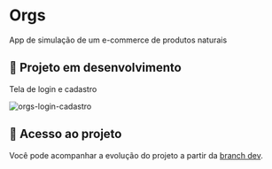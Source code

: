 # Orgs

App de simulação de um e-commerce de produtos naturais

## 🧪 Projeto em desenvolvimento

Tela de login e cadastro

![orgs-login-cadastro](https://user-images.githubusercontent.com/8989346/143096079-721d6baf-b0e0-475c-9bdd-820351403b52.gif)


## 📁 Acesso ao projeto

Você pode acompanhar a evolução do projeto a partir da [branch dev](https://github.com/alexfelipe/orgs-room-2/tree/dev). 

<!-- 

## 🔨 Funcionalidades do projeto

A partir do Orgs você pode cadastrar, alterar, remover e listar produtos.

Se possível, apresente um exemplo visual do projeto, seja gif, imagens ou vídeo, abaixo segue um exemplo:

![](https://github.com/alura-cursos/android-com-kotlin-personalizando-ui/raw/master/img/amostra.gif)

## ✔️ Técnicas e tecnologias utilizadas

**Faça uma lista de tecnologias e técnicas utilizadas (a justificativa e descrição são opcionais)**:

- `Funcionalidade 1`: descrição da funcionalidade 1
- `Funcionalidade 2`: descrição da funcionalidade 2
  - `Funcionalidade 2a`: descrição da funcionalidade 2a relacionada à funcionalidade 2
- `Funcionalidade 3`: descrição da funcionalidade 3

## 📁 Acesso ao projeto

**Indique como é possível baixar ou acessar o código fonte do projeto, seja projeto inicial ou final**

## 🛠️ Abrir e rodar o projeto

**Apresente as instruções necessárias para abrir e executar o projeto**

## 📚 Mais informações do curso

**Faça um CTA (_call to action_) para o curso do projeto**
